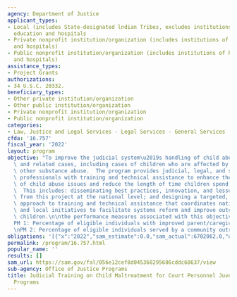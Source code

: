 ```yaml
---
agency: Department of Justice
applicant_types:
- Local (includes State-designated lndian Tribes, excludes institutions of higher
  education and hospitals
- Private nonprofit institution/organization (includes institutions of higher education
  and hospitals)
- Public nonprofit institution/organization (includes institutions of higher education
  and hospitals)
assistance_types:
- Project Grants
authorizations:
- 34 U.S.C. 20332.
beneficiary_types:
- Other private institution/organization
- Other public institution/organization
- Private nonprofit institution/organization
- Public nonprofit institution/organization
categories:
- Law, Justice and Legal Services - Legal Services - General Services
cfda: '16.757'
fiscal_year: '2022'
layout: program
objective: "To improve the judicial system\u2019s handling of child abuse, neglect,\
  \ and related cases, including cases of children who are affected by opioids and\
  \ other substance abuse.  The program provides judicial, legal, and social service\
  \ professionals with training and technical assistance to enhance their understanding\
  \ of child abuse issues and reduce the length of time children spend in the system.\
  \  This includes: disseminating best practices, innovation, and lessons learned\
  \ from this project at the national level; and designing a targeted, multi-tiered\
  \ approach to training and technical assistance that coordinates national, state,\
  \ and local initiatives to facilitate systems reform and improve outcomes for victimized\
  \ children.\n\nthe performance measures associated with this objective are:\n\n\
  PM 1: Percentage of eligible individuals with improved parent/caregiver relationships\n\
  \nPM 2: Percentage of eligible individuals served by a community outreach strategy"
obligations: '[{"x":"2022","sam_estimate":0.0,"sam_actual":6702062.0,"usa_spending_actual":6685742.0},{"x":"2023","sam_estimate":6000000.0,"sam_actual":0.0,"usa_spending_actual":0.0},{"x":"2024","sam_estimate":1500000.0,"sam_actual":0.0,"usa_spending_actual":0.0}]'
permalink: /program/16.757.html
popular_name: ''
results: []
sam_url: https://sam.gov/fal/056e12cef8d045368295686cddc68637/view
sub-agency: Office of Justice Programs
title: Judicial Training on Child Maltreatment for Court Personnel Juvenile Justice
  Programs
---
```

